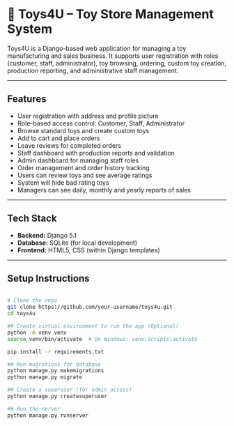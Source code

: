 # 🧸 Toys4U – Toy Store Management System

Toys4U is a Django-based web application for managing a toy manufacturing and sales business. It supports user registration with roles (customer, staff, administrator), toy browsing, ordering, custom toy creation, production reporting, and administrative staff management.

---

## Features

- User registration with address and profile picture
- Role-based access control: Customer, Staff, Administrator
- Browse standard toys and create custom toys
- Add to cart and place orders
- Leave reviews for completed orders
- Staff dashboard with production reports and validation
- Admin dashboard for managing staff roles
- Order management and order history tracking
- Users can review toys and see average ratings
- System will hide bad rating toys
- Managers can see daily, monthly and yearly reports of sales

---

## Tech Stack

- **Backend:** Django 5.1
- **Database:** SQLite (for local development)
- **Frontend:** HTML5, CSS (within Django templates)

---

## Setup Instructions

```bash

# Clone the repo
git clone https://github.com/your-username/toys4u.git
cd toys4u

## Create virtual environment to run the app (Optional)
python -m venv venv
source venv/bin/activate  # On Windows: venv\Scripts\activate

pip install -r requirements.txt

## Run mugrations for database
python manage.py makemigrations
python manage.py migrate

## Create a superuser (for admin access)
python manage.py createsuperuser

## Run the server
python manage.py runserver

